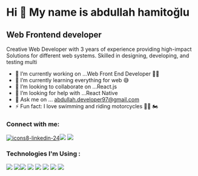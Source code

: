 Hi 👋 My name is abdullah hamitoğlu
===================================

Web Frontend developer
----------------------

Creative Web Developer with 3 years of experience providing high-impact Solutions for different web systems. Skilled in designing, developing, and testing multi

- 🔭 I’m currently working on ...Web Front End Developer 👨‍💻 
- 🌱 I’m currently learning everything for web 😅
- 👯 I’m looking to collaborate on ...React.js
- 🤔 I’m looking for help with ...React Native
- 💬 Ask me on ... abdullah.developer97@gmail.com
- ⚡ Fun fact: I love swimming and riding motorcycles 🏊‍♂️ 🏍 

### Connect with me:


<a class="twitter-follow-button"
  href="https://www.linkedin.com/in/abdalla-alhamad/">![icons8-linkedin-24](https://user-images.githubusercontent.com/81675762/140270965-46143cee-7655-4d11-b9a5-1cb113f03112.png)</a><a class="twitter-follow-button"  
  href="https://www.instagram.com/abdalla_alhammad/"><img src="https://img.icons8.com/fluency/24/000000/instagram-new.png"/></a>
<a class="twitter-follow-button"  
  href="https://twitter.com/Abdallah_WebDev"><img src="https://img.icons8.com/color/24/000000/twitter--v1.png"/></a>
<br />

###  Technologies I'm Using :
<img src="https://img.icons8.com/color/48/000000/html-5--v1.png"/> <img src="https://img.icons8.com/color/48/000000/css3.png"/><img src="https://img.icons8.com/color/48/000000/javascript--v1.png"/> <img src="https://img.icons8.com/color/48/000000/typescript.png"/> <img src="https://img.icons8.com/color/48/000000/sass-avatar.png"/> <img src="https://img.icons8.com/color/48/000000/npm.png"/> <img src="https://img.icons8.com/windows/50/2188b6/yarn-logo.png"/> <img src="https://img.icons8.com/color/48/000000/react-native.png"/>
